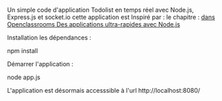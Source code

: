  Un simple code d'application Todolist en temps réel avec Node.js, Express.js et socket.io
 cette application est Inspiré par : le chapitre : <a href="https://openclassrooms.com/courses/des-applications-ultra-rapides-avec-node-js"> dans  Openclassrooms
  Des applications ultra-rapides avec Node.js </a>
  
  Installation les dépendances : 
  
  npm install 
  
  Démarrer l'application : 
  
  node app.js 
  
  L'application est désormais accesssible à l'url http://localhost:8080/
